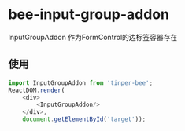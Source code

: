 # bee-input-group-addon

InputGroupAddon 作为FormControl的边标签容器存在

## 使用

```js
import InputGroupAddon from 'tinper-bee';
ReactDOM.render(
    <div>
        <InputGroupAddon/>
    </div>,
    document.getElementById('target'));
```
